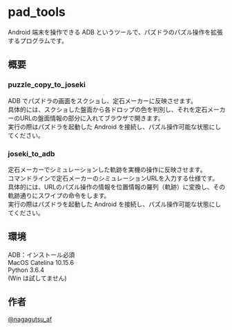 # pad_tools

Android 端末を操作できる ADB というツールで、パズドラのパズル操作を拡張するプログラムです。

## 概要

### puzzle_copy_to_joseki

ADB でパズドラの画面をスクショし、定石メーカーに反映させます。  
具体的には、スクショした盤面から各ドロップの色を判別し、それを定石メーカーのURLの盤面情報の部分に入れてブラウザで開きます。  
実行の際はパズドラを起動した Android を接続し、パズル操作可能な状態にしてください。

### joseki_to_adb

定石メーカーでシミュレーションした軌跡を実機の操作に反映させます。  
コマンドラインで定石メーカーのシミュレーションURLを入力する仕様です。
具体的には、URLのパズル操作の情報を位置情報の羅列（軌跡）に変換し、その軌跡通りにスワイプの命令をします。  
実行の際はパズドラを起動した Android を接続し、パズル操作可能な状態にしてください。  

## 環境

ADB：インストール必須  
MacOS Catelina 10.15.6  
Python 3.6.4  
(Win は試してません)  

## 作者

[@nagagutsu_af](https://twitter.com/nagagutsu_af)
